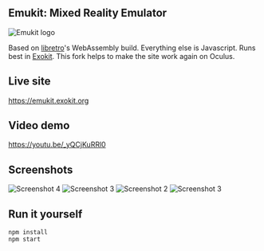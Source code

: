 ## Emukit: Mixed Reality Emulator

![Emukit logo](https://github.com/webmixedreality/emukit/raw/master/media/emukit-200.png "Emukit logo")

Based on [libretro](https://github.com/libretro/RetroArch)'s WebAssembly build. Everything else is Javascript. Runs best in [Exokit](webmixedreality/exokit).
This fork helps to make the site work again on Oculus. 
## Live site

https://emukit.exokit.org

## Video demo

https://youtu.be/_yQCjKuRRl0

## Screenshots

![Screenshot 4](https://github.com/webmixedreality/emukit/blob/master/assets/screenshots/screenshot4.png)
![Screenshot 3](https://github.com/webmixedreality/emukit/blob/master/assets/screenshots/screenshot3.png)
![Screenshot 2](https://github.com/webmixedreality/emukit/blob/master/assets/screenshots/screenshot2.png)
![Screenshot 3](https://github.com/webmixedreality/emukit/blob/master/assets/screenshots/screenshot1.png)

## Run it yourself

```
npm install
npm start
```
